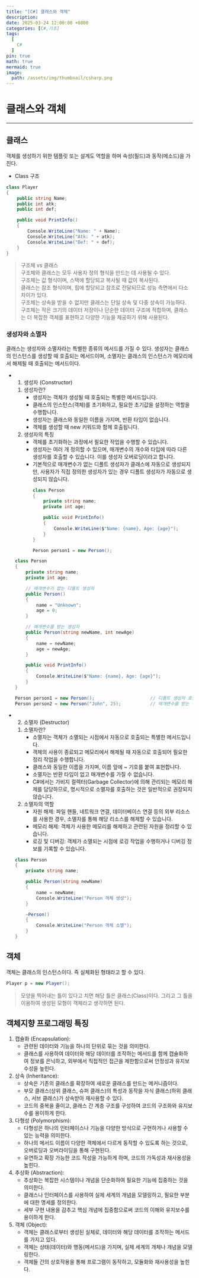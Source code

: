 ```yaml
---
title: "[C#] 클래스와 객체"
description: 
date: 2025-03-24 12:00:00 +0800
categories: [C#,기초]
tags:
  [
    C#
  ]
pin: true
math: true
mermaid: true
image:
  path: /assets/img/thumbnail/csharp.png
---
```


# 클래스와 객체

--- 

## 클래스 

객체를 생성하기 위한 템플릿 또는 설계도 역할을 하며 속성(필드)과 동작(메소드)을 가진다.

- Class 구조
```c#
class Player
{
    public string Name;
    public int atk;
    public int def;

    public void PrintInfo()
    {
        Console.WriteLine("Name: " + Name);
        Console.WriteLine("Atk: " + atk);
        Console.WriteLine("Def: " + def);
    }
}
```

>구조체 vs 클래스  
>구조체와 클래스는 모두 사용자 정의 형식을 만드는 데 사용될 수 있다.  
>구조체는 값 형식이며, 스택에 할당되고 복사될 때 값이 복사된다.  
>클래스는 참조 형식이며, 힙에 할당되고 참조로 전달되므로 성능 측면에서 다소 차이가 있다.  
>구조체는 상속을 받을 수 없지만 클래스는 단일 상속 및 다중 상속이 가능하다.  
>구조체는 작은 크기의 데이터 저장이나 단순한 데이터 구조에 적합하며, 클래스는 더 복잡한 객체를 표현하고 다양한 기능을 제공하기 위해 사용된다.  

### 생성자와 소멸자

클래스는 생성자와 소멸자라는 특별한 종류의 메서드를 가질 수 있다. 생성자는 클래스의 인스턴스를 생성할 때 호출되는 메서드이며, 소멸자는 클래스의 인스턴스가 메모리에서 해제될 때 호출되는 메서드이다.

- 1) 생성자 (Constructor)
    1. 생성자란?
        - 생성자는 객체가 생성될 때 호출되는 특별한 메서드입니다.
        - 클래스의 인스턴스(객체)를 초기화하고, 필요한 초기값을 설정하는 역할을 수행합니다.
        - 생성자는 클래스와 동일한 이름을 가지며, 반환 타입이 없습니다.
        - 객체를 생성할 때 new 키워드와 함께 호출됩니다.
    2. 생성자의 특징
        - 객체를 초기화하는 과정에서 필요한 작업을 수행할 수 있습니다.
        - 생성자는 여러 개 정의할 수 있으며, 매개변수의 개수와 타입에 따라 다른 생성자를 호출할 수 있습니다. 이를 생성자 오버로딩이라고 합니다.
        - 기본적으로 매개변수가 없는 디폴트 생성자가 클래스에 자동으로 생성되지만, 사용자가 직접 정의한 생성자가 있는 경우 디폴트 생성자가 자동으로 생성되지 않습니다.
            ```csharp
            class Person
            {
                private string name;
                private int age;
            
                public void PrintInfo()
                {
                    Console.WriteLine($"Name: {name}, Age: {age}");
                }
            }
            
            Person person1 = new Person();
            ```
    ```csharp
    class Person
    {
        private string name;
        private int age;
    
        // 매개변수가 없는 디폴트 생성자
        public Person()
        {
            name = "Unknown";
            age = 0;
        }
    
        // 매개변수를 받는 생성자
        public Person(string newName, int newAge)
        {
            name = newName;
            age = newAge;
        }
    
        public void PrintInfo()
        {
            Console.WriteLine($"Name: {name}, Age: {age}");
        }
    }
    ```
    ```csharp
    Person person1 = new Person();                     // 디폴트 생성자 호출
    Person person2 = new Person("John", 25);           // 매개변수를 받는 생성자 호출
    ```
    
- 2) 소멸자 (Destructor)
    1. 소멸자란?
        - 소멸자는 객체가 소멸되는 시점에서 자동으로 호출되는 특별한 메서드입니다.
        - 객체의 사용이 종료되고 메모리에서 해제될 때 자동으로 호출되어 필요한 정리 작업을 수행합니다.
        - 클래스와 동일한 이름을 가지며, 이름 앞에 ~ 기호를 붙여 표현합니다.
        - 소멸자는 반환 타입이 없고 매개변수를 가질 수 없습니다.
        - C#에서는 가비지 컬렉터(Garbage Collector)에 의해 관리되는 메모리 해제를 담당하므로, 명시적으로 소멸자를 호출하는 것은 일반적으로 권장되지 않습니다.
    2. 소멸자의 역할
        - 자원 해제: 파일 핸들, 네트워크 연결, 데이터베이스 연결 등의 외부 리소스를 사용한 경우, 소멸자를 통해 해당 리소스를 해제할 수 있습니다.
        - 메모리 해제: 객체가 사용한 메모리를 해제하고 관련된 자원을 정리할 수 있습니다.
        - 로깅 및 디버깅: 객체가 소멸되는 시점에 로깅 작업을 수행하거나 디버깅 정보를 기록할 수 있습니다.
    
    ```csharp
    class Person
    {
        private string name;
    
        public Person(string newName)
        {
            name = newName;
            Console.WriteLine("Person 객체 생성");
        }
    
        ~Person()
        {
            Console.WriteLine("Person 객체 소멸");
        }
    }
    ```

## 객체 

객체는 클래스의 인스턴스이다. 즉 실체화된 형태라고 할 수 있다.

```c#
Player p = new Player();
```
> 모양을 찍어내는 틀이 있다고 치면 해당 틀은 클래스(Class)이다. 그리고 그 틀을 이용하여 생성된 모형이 객체라고 생각하면 된다.

## 객체지향 프로그래밍 특징

1. 캡슐화 (Encapsulation):
    - 관련된 데이터와 기능을 하나의 단위로 묶는 것을 의미한다.
    - 클래스를 사용하여 데이터와 해당 데이터를 조작하는 메서드를 함께 캡슐화하여 정보를 은닉하고, 외부에서 직접적인 접근을 제한함으로써 안정성과 유지보수성을 높힌다.
2. 상속 (Inheritance):
    - 상속은 기존의 클래스를 확장하여 새로운 클래스를 만드는 메커니즘이다.
    - 부모 클래스(상위 클래스, 슈퍼 클래스)의 특성과 동작을 자식 클래스(하위 클래스, 서브 클래스)가 상속받아 재사용할 수 있다.
    - 코드의 중복을 줄이고, 클래스 간 계층 구조를 구성하여 코드의 구조화와 유지보수를 용이하게 한다.
3. 다형성 (Polymorphism):
    - 다형성은 하나의 인터페이스나 기능을 다양한 방식으로 구현하거나 사용할 수 있는 능력을 의미한다.
    - 하나의 메서드 이름이 다양한 객체에서 다르게 동작할 수 있도록 하는 것으로, 오버로딩과 오버라이딩을 통해 구현된다.
    - 유연하고 확장 가능한 코드 작성을 가능하게 하며, 코드의 가독성과 재사용성을 높힌다.
4. 추상화 (Abstraction):
    - 추상화는 복잡한 시스템이나 개념을 단순화하여 필요한 기능에 집중하는 것을 의미한다.
    - 클래스나 인터페이스를 사용하여 실제 세계의 개념을 모델링하고, 필요한 부분에 대한 명세를 정의한다.
    - 세부 구현 내용을 감추고 핵심 개념에 집중함으로써 코드의 이해와 유지보수를 용이하게 한다.
5. 객체 (Object):
    - 객체는 클래스로부터 생성된 실체로, 데이터와 해당 데이터를 조작하는 메서드를 가지고 있다.
    - 객체는 상태(데이터)와 행동(메서드)을 가지며, 실제 세계의 개체나 개념을 모델링한다.
    - 객체들 간의 상호작용을 통해 프로그램이 동작하고, 모듈화와 재사용성을 높힌다.
